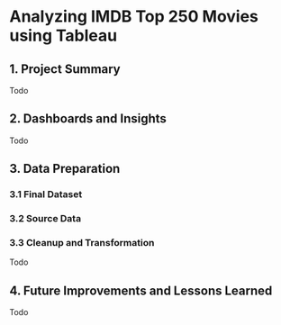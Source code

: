 # Analyzing IMDB Top 250 Movies using Tableau
## 1. Project Summary 

Todo


## 2. Dashboards and Insights

Todo

## 3. Data Preparation

### 3.1 Final Dataset

### 3.2 Source Data

### 3.3 Cleanup and Transformation
Todo

## 4. Future Improvements and Lessons Learned 

Todo
